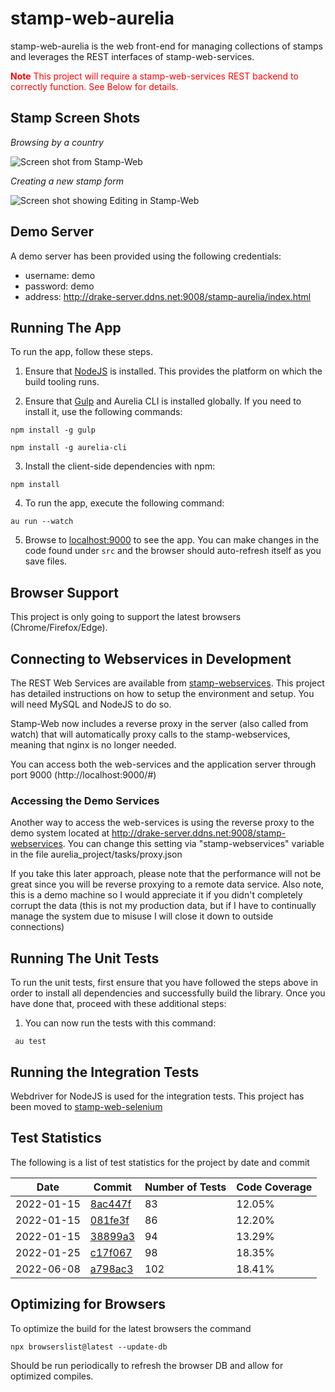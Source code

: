 # stamp-web-aurelia

stamp-web-aurelia is the web front-end for managing collections of stamps and leverages the REST interfaces of stamp-web-services.

<font color='red'>**Note** This project will require a stamp-web-services REST backend to correctly function. See Below for details.</font>

## Stamp Screen Shots

*Browsing by a country*

![Screen shot from Stamp-Web](https://i.imgur.com/RP8hyHh.png)


*Creating a new stamp form*

![Screen shot showing Editing in Stamp-Web](https://i.imgur.com/1f8SF9h.png)


## Demo Server

A demo server has been provided using the following credentials:

* username: demo
* password: demo
* address: http://drake-server.ddns.net:9008/stamp-aurelia/index.html


## Running The App

To run the app, follow these steps.

1. Ensure that [NodeJS](http://nodejs.org/) is installed. This provides the platform on which the build tooling runs.

2. Ensure that [Gulp](http://gulpjs.com/) and Aurelia CLI is installed globally. If you need to install it, use the following commands:

  ```shell
  npm install -g gulp
  ```
  ```shell
  npm install -g aurelia-cli
  ```

3. Install the client-side dependencies with npm:

  ```shell
  npm install
  ```

4. To run the app, execute the following command:

  ```shell
  au run --watch
  ```
5. Browse to [localhost:9000](http://localhost:9000) to see the app. You can make changes in the code found under `src` and the browser should auto-refresh itself as you save files.

## Browser Support

This project is only going to support the latest browsers (Chrome/Firefox/Edge).


## Connecting to Webservices in Development

The REST Web Services are available from [stamp-webservices](https://github.com/stamp-web/stamp-webservices).  This project has detailed instructions on how to setup the environment and setup.  You will need MySQL and NodeJS to do so.

Stamp-Web now includes a reverse proxy in the server (also called from watch) that will automatically proxy calls to the stamp-webservices, meaning that nginx is no longer needed.

You can access both the web-services and the application server through port 9000 (http://localhost:9000/#)

### Accessing the Demo Services

Another way to access the web-services is using the reverse proxy to the demo system located at http://drake-server.ddns.net:9008/stamp-webservices.  You can change this setting via "stamp-webservices" variable in the file aurelia_project/tasks/proxy.json

If you take this later approach, please note that the performance will not be great since you will be reverse proxying to a remote data service.  Also note, this is a demo machine so I would appreciate it if you didn't completely corrupt the data (this is not my production data, but if I have to continually manage the system due to misuse I will close it down to outside connections)


## Running The Unit Tests

To run the unit tests, first ensure that you have followed the steps above in order to install all dependencies and successfully build the library. Once you have done that, proceed with these additional steps:

1. You can now run the tests with this command:

  ```shell
   au test
  ```
  
## Running the Integration Tests

Webdriver for NodeJS is used for the integration tests. This project has been moved to [stamp-web-selenium](https://github.com/stamp-web/stamp-web-selenium)


## Test Statistics

The following is a list of test statistics for the project by date and commit

| Date | Commit                                                                                                    | Number of Tests | Code Coverage |
| --- |-----------------------------------------------------------------------------------------------------------|-----------------|---------------|
| 2022-01-15 | [8ac447f](https://github.com/stamp-web/stamp-web-aurelia/commit/8ac447f580f29d1f0f8dd23e284c6f25448cf1d7) | 83 | 12.05%        |
| 2022-01-15 | [081fe3f](https://github.com/stamp-web/stamp-web-aurelia/commit/081fe3f31d5962c10777f4017e2c7a5dbe26e12e) | 86 | 12.20%        |
| 2022-01-15 | [38899a3](https://github.com/stamp-web/stamp-web-aurelia/commit/38899a32d69cd5c62ade7341a83708d4a8e1e726) | 94 | 13.29%        |
| 2022-01-25 | [c17f067](https://github.com/stamp-web/stamp-web-aurelia/commit/c17f06784332adff83e0a2594a705de26285d30a) | 98 | 18.35%
| 2022-06-08 | [a798ac3](https://github.com/stamp-web/stamp-web-aurelia/commit/a798ac36ac61a06258729173d8fa5cacf6a0ff24) | 102 | 18.41%

## Optimizing for Browsers

To optimize the build for the latest browsers the command

   ```shell
   npx browserslist@latest --update-db
   ```

Should be run periodically to refresh the browser DB and allow for optimized compiles.
